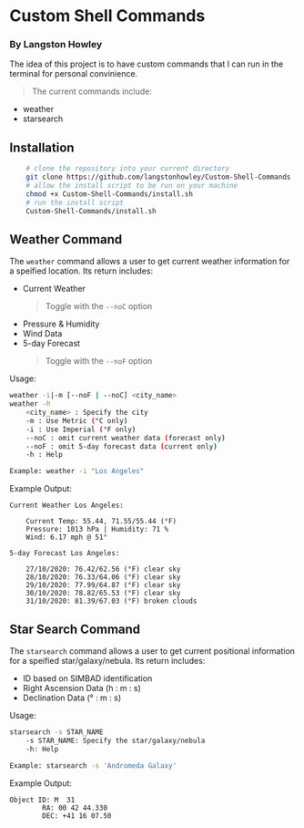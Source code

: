 # Custom Shell Commands

### By Langston Howley

The idea of this project is to have custom commands that I can run in the terminal for personal convinience.

> The current commands include:

- weather
- starsearch

## Installation

```bash
    # clone the repository into your current directory
    git clone https://github.com/langstonhowley/Custom-Shell-Commands
    # allow the install script to be run on your machine
    chmod +x Custom-Shell-Commands/install.sh
    # run the install script
    Custom-Shell-Commands/install.sh
```

## Weather Command

The `weather` command allows a user to get current weather information for a speified location. Its return includes: 

- Current Weather
    > Toggle with the `--noC` option
- Pressure & Humidity
- Wind Data
- 5-day Forecast
    > Toggle with the `--noF` option

Usage:

```bash
weather -i|-m [--noF | --noC] <city_name>
weather -h
    <city_name> : Specify the city
    -m : Use Metric (°C only)
    -i : Use Imperial (°F only)
    --noC : omit current weather data (forecast only)
    --noF : omit 5-day forecast data (current only)
    -h : Help

Example: weather -i "Los Angeles"
```

Example Output:

```
Current Weather Los Angeles:

    Current Temp: 55.44, 71.55/55.44 (°F)
    Pressure: 1013 hPa | Humidity: 71 %
    Wind: 6.17 mph @ 51°

5-day Forecast Los Angeles:

    27/10/2020: 76.42/62.56 (°F) clear sky
    28/10/2020: 76.33/64.06 (°F) clear sky
    29/10/2020: 77.99/64.87 (°F) clear sky
    30/10/2020: 78.82/65.53 (°F) clear sky
    31/10/2020: 81.39/67.03 (°F) broken clouds
```

## Star Search Command

The `starsearch` command allows a user to get current positional information for a speified star/galaxy/nebula. Its return includes:

- ID based on SIMBAD identification
- Right Ascension Data (h : m : s)
- Declination Data (° : m : s)

Usage:

```bash
starsearch -s STAR_NAME
    -s STAR_NAME: Specify the star/galaxy/nebula
    -h: Help

Example: starsearch -s 'Andromeda Galaxy'
```

Example Output:

```
Object ID: M  31
        RA: 00 42 44.330
        DEC: +41 16 07.50
```
